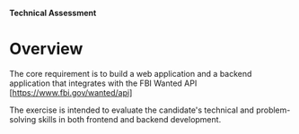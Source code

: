 **Technical Assessment**

# Overview

The core requirement is to build a web application and a backend application that integrates with the FBI Wanted API [https://www.fbi.gov/wanted/api]

The exercise is intended to evaluate the candidate's technical and problem-solving skills in both frontend and backend development.
